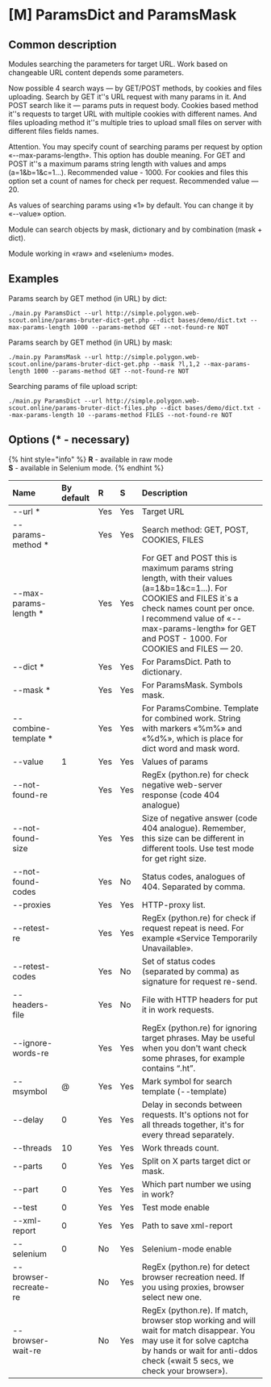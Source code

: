 # \[M\] ParamsDict and ParamsMask

## Common description

Modules searching the parameters for target URL. Work based on changeable URL content depends some parameters.

Now possible 4 search ways — by GET/POST methods, by cookies and files uploading. Search by GET it''s URL request with many params in it. And POST search like it — params puts in request body. Cookies based method it''s requests to target URL with multiple cookies with different names. And files uploading method it''s multiple tries to upload small files on server with different files fields names.

Attention. You may specify count of searching params per request by option «--max-params-length». This option has double meaning. For GET and POST it''s a maximum params string length with values and amps \(a=1&b=1&c=1…\). Recommended value - 1000. For cookies and files this option set a count of names for check per request. Recommended value — 20.

As values of searching params using «1» by default. You can change it by «--value» option.

Module can search objects by mask, dictionary and by combination \(mask + dict\).

Module working in «raw» and «selenium» modes.

## Examples

Params search by GET method \(in URL\) by dict:

```text
./main.py ParamsDict --url http://simple.polygon.web-scout.online/params-bruter-dict-get.php --dict bases/demo/dict.txt --max-params-length 1000 --params-method GET --not-found-re NOT
```

Params search by GET method \(in URL\) by mask:

```text
./main.py ParamsMask --url http://simple.polygon.web-scout.online/params-bruter-dict-get.php --mask ?l,1,2 --max-params-length 1000 --params-method GET --not-found-re NOT
```

Searching params of file upload script:

```text
./main.py ParamsDict --url http://simple.polygon.web-scout.online/params-bruter-dict-files.php --dict bases/demo/dict.txt --max-params-length 10 --params-method FILES --not-found-re NOT
```

## Options \(\* - necessary\)

{% hint style="info" %}
**R** - available in raw mode  
**S** - available in Selenium mode.
{% endhint %}

| Name | By default | R | S | Description |
| :--- | :--- | :--- | :--- | :--- |
| --url \* |  | Yes | Yes | Target URL |
| --params-method \* |  | Yes | Yes | Search method: GET, POST, COOKIES, FILES |
| --max-params-length \* |  | Yes | Yes | For GET and POST this is maximum params string length, with their values \(a=1&b=1&c=1...\). For COOKIES and FILES it\`s a check names count per once. I recommend value of «--max-params-length» for GET and POST - 1000. For COOKIES and FILES — 20. |
| --dict \* |  | Yes | Yes | For ParamsDict. Path to dictionary. |
| --mask \* |  | Yes | Yes | For ParamsMask. Symbols mask. |
| --combine-template \* |  | Yes | Yes | For ParamsCombine. Template for combined work. String with markers «%m%» and «%d%», which is place for dict word and mask word. |
| --value | 1 | Yes | Yes | Values of params |
| --not-found-re |  | Yes | Yes | RegEx \(python.re\) for check negative web-server response  \(code 404 analogue\) |
| --not-found-size |  | Yes | Yes | Size of negative answer \(code 404 analogue\). Remember, this size can be different in different tools. Use test mode for get right size. |
| --not-found-codes |  | Yes | No | Status codes, analogues of 404. Separated by comma. |
| --proxies |  | Yes | Yes | HTTP-proxy list. |
| --retest-re |  | Yes | Yes | RegEx \(python.re\) for check if request repeat is need. For example «Service Temporarily Unavailable». |
| --retest-codes |  | Yes | No | Set of status codes \(separated by comma\) as signature for request re-send. |
| --headers-file |  | Yes | No | File with HTTP headers for put it in work requests. |
| --ignore-words-re |  | Yes | Yes | RegEx \(python.re\) for ignoring target phrases. May be useful when you don't want check some phrases, for example contains “.ht”. |
| --msymbol | @ | Yes | Yes | Mark symbol for search template \(--template\) |
| --delay | 0 | Yes | Yes | Delay in seconds  between requests. It's options not for all threads together, it's for every thread separately. |
| --threads | 10 | Yes | Yes | Work threads count. |
| --parts | 0 | Yes | Yes | Split on X parts target dict or mask. |
| --part | 0 | Yes | Yes | Which part number we using in work? |
| --test | 0 | Yes | Yes | Test mode enable |
| --xml-report | 0 | Yes | Yes | Path to save xml-report |
| --selenium | 0 | No | Yes | Selenium-mode enable |
| --browser-recreate-re |  | No | Yes | RegEx \(python.re\) for detect browser recreation need. If you using proxies, browser select new one. |
| --browser-wait-re |  | No | Yes | RegEx \(python.re\). If match, browser stop working and will wait for match disappear. You may use it for solve captcha by hands or wait for anti-ddos check \(«wait 5 secs, we check your browser»\). |


